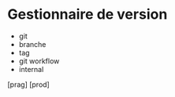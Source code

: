 Gestionnaire de version
======================




  * git
  * branche
  * tag
  * git workflow
  * internal

  [prag] [prod]
